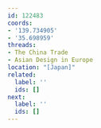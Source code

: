 ```yaml
---
id: 122483
coords:
- '139.734905'
- '35.698959'
threads:
- The China Trade
- Asian Design in Europe
location: "[Japan]"
related:
  label: ''
  ids: []
next:
  label: ''
  ids: []
---
```

